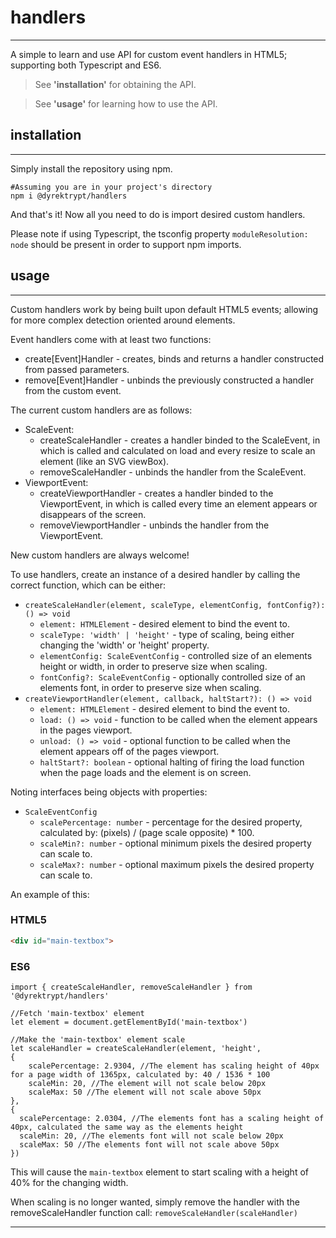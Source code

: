 # **handlers**
---
A simple to learn and use API for custom event handlers in HTML5; supporting both Typescript and ES6.
> See **'installation'** for obtaining the API.

> See **'usage'** for learning how to use the API.  

## **installation**
---
Simply install the repository using npm.
```shell
#Assuming you are in your project's directory
npm i @dyrektrypt/handlers
```
And that's it! Now all you need to do is import desired custom handlers.

Please note if using Typescript, the tsconfig property `moduleResolution: node` should be present in order to support npm imports.

## **usage**
---
Custom handlers work by being built upon default HTML5 events; allowing for more complex detection oriented around elements.

Event handlers come with at least two functions:
* create[Event]Handler - creates, binds and returns a handler constructed from passed parameters.
* remove[Event]Handler - unbinds the previously constructed a handler from the custom event.

The current custom handlers are as follows:
* ScaleEvent:
  * createScaleHandler - creates a handler binded to the ScaleEvent, in which is called and calculated on load and every resize to scale an element (like an SVG viewBox).
  * removeScaleHandler - unbinds the handler from the ScaleEvent.
* ViewportEvent:
  * createViewportHandler - creates a handler binded to the ViewportEvent, in which is called every time an element appears or disappears of the screen.
  * removeViewportHandler - unbinds the handler from the ViewportEvent.

New custom handlers are always welcome!

To use handlers, create an instance of a desired handler by calling the correct function, which can be either:
* `createScaleHandler(element, scaleType, elementConfig, fontConfig?): () => void`
    * `element: HTMLElement` - desired element to bind the event to.
    * `scaleType: 'width' | 'height'` - type of scaling, being either changing the 'width' or 'height' property.
    * `elementConfig: ScaleEventConfig` - controlled size of an elements height or width, in order to preserve size when scaling.
    * `fontConfig?: ScaleEventConfig` - optionally controlled size of an elements font, in order to preserve size when scaling.
* `createViewportHandler(element, callback, haltStart?): () => void`
    * `element: HTMLElement` - desired element to bind the event to.
    * `load: () => void` - function to be called when the element appears in the pages viewport.
    * `unload: () => void` - optional function to be called when the element appears off of the pages viewport.
    * `haltStart?: boolean` - optional halting of firing the load function when the page loads and the element is on screen.

Noting interfaces being objects with properties:
*  `ScaleEventConfig`
    * `scalePercentage: number` - percentage for the desired property, calculated by: (pixels) / (page scale opposite) * 100.
    * `scaleMin?: number` - optional minimum pixels the desired property can scale to.
    * `scaleMax?: number` - optional maximum pixels the desired property can scale to.

An example of this:
### HTML5
```HTML
<div id="main-textbox">
```

### ES6
```ES6
import { createScaleHandler, removeScaleHandler } from '@dyrektrypt/handlers'

//Fetch 'main-textbox' element
let element = document.getElementById('main-textbox')

//Make the 'main-textbox' element scale
let scaleHandler = createScaleHandler(element, 'height',
{
    scalePercentage: 2.9304, //The element has scaling height of 40px for a page width of 1365px, calculated by: 40 / 1536 * 100
    scaleMin: 20, //The element will not scale below 20px
    scaleMax: 50 //The element will not scale above 50px
},
{
  scalePercentage: 2.0304, //The elements font has a scaling height of 40px, calculated the same way as the elements height
  scaleMin: 20, //The elements font will not scale below 20px
  scaleMax: 50 //The elements font will not scale above 50px
})
```
This will cause the `main-textbox` element to start scaling with a height of 40% for the changing width.

When scaling is no longer wanted, simply remove the handler with the removeScaleHandler function call:
`removeScaleHandler(scaleHandler)`

---